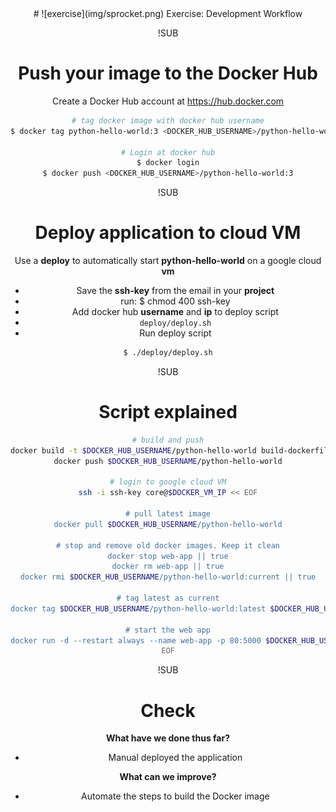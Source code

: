 <!-- .slide: data-background="#64217E" -->
<center>
# ![exercise](img/sprocket.png) <!-- .element: style="width: 10%; height: auto;" class="noborder" --> Exercise: Development Workflow

!SUB
# Push your image to the Docker Hub

Create a Docker Hub account at https://hub.docker.com

```bash
# tag docker image with docker hub username
$ docker tag python-hello-world:3 <DOCKER_HUB_USERNAME>/python-hello-world:3

# Login at docker hub
$ docker login
$ docker push <DOCKER_HUB_USERNAME>/python-hello-world:3
```

!SUB
# Deploy application to cloud VM

Use a **deploy** to automatically start **python-hello-world**
on a google cloud **vm**

- Save the **ssh-key** from the email in your **project**
- run: $ chmod 400 ssh-key
- Add docker hub **username** and **ip** to deploy script
 - ```deploy/deploy.sh```  <!-- .element: class="code-single-line" -->
- Run deploy script

```bash
$ ./deploy/deploy.sh
```

!SUB

# Script explained

```bash
# build and push
docker build -t $DOCKER_HUB_USERNAME/python-hello-world build-dockerfile-v3
docker push $DOCKER_HUB_USERNAME/python-hello-world

# login to google cloud VM
ssh -i ssh-key core@$DOCKER_VM_IP << EOF

# pull latest image
docker pull $DOCKER_HUB_USERNAME/python-hello-world

# stop and remove old docker images. Keep it clean
docker stop web-app || true
docker rm web-app || true
docker rmi $DOCKER_HUB_USERNAME/python-hello-world:current || true

# tag latest as current
docker tag $DOCKER_HUB_USERNAME/python-hello-world:latest $DOCKER_HUB_USERNAME/python-hello-world:current

# start the web app
docker run -d --restart always --name web-app -p 80:5000 $DOCKER_HUB_USERNAME/python-hello-world:current
EOF
```

!SUB
# Check

**What have we done thus far?**
- Manual deployed the application  <!-- .element: class="fragment" -->

**What can we improve?** <!-- .element: class="fragment" -->
- Automate the steps to build the Docker image  <!-- .element: class="fragment" -->
